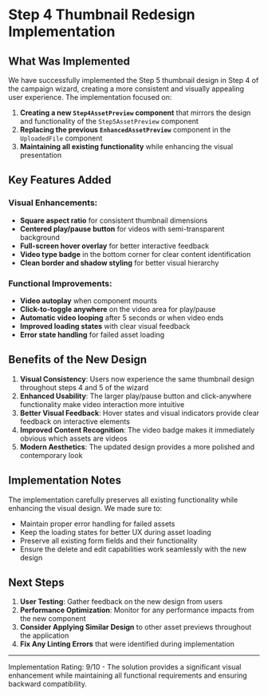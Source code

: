 # Step 4 Thumbnail Redesign Implementation

## What Was Implemented

We have successfully implemented the Step 5 thumbnail design in Step 4 of the campaign wizard, creating a more consistent and visually appealing user experience. The implementation focused on:

1. **Creating a new `Step4AssetPreview` component** that mirrors the design and functionality of the `Step5AssetPreview` component
2. **Replacing the previous `EnhancedAssetPreview`** component in the `UploadedFile` component
3. **Maintaining all existing functionality** while enhancing the visual presentation

## Key Features Added

### Visual Enhancements:
- **Square aspect ratio** for consistent thumbnail dimensions
- **Centered play/pause button** for videos with semi-transparent background
- **Full-screen hover overlay** for better interactive feedback
- **Video type badge** in the bottom corner for clear content identification
- **Clean border and shadow styling** for better visual hierarchy

### Functional Improvements:
- **Video autoplay** when component mounts
- **Click-to-toggle anywhere** on the video area for play/pause
- **Automatic video looping** after 5 seconds or when video ends
- **Improved loading states** with clear visual feedback
- **Error state handling** for failed asset loading

## Benefits of the New Design

1. **Visual Consistency**: Users now experience the same thumbnail design throughout steps 4 and 5 of the wizard
2. **Enhanced Usability**: The larger play/pause button and click-anywhere functionality make video interaction more intuitive
3. **Better Visual Feedback**: Hover states and visual indicators provide clear feedback on interactive elements
4. **Improved Content Recognition**: The video badge makes it immediately obvious which assets are videos
5. **Modern Aesthetics**: The updated design provides a more polished and contemporary look

## Implementation Notes

The implementation carefully preserves all existing functionality while enhancing the visual design. We made sure to:

- Maintain proper error handling for failed assets
- Keep the loading states for better UX during asset loading
- Preserve all existing form fields and their functionality
- Ensure the delete and edit capabilities work seamlessly with the new design

## Next Steps

1. **User Testing**: Gather feedback on the new design from users
2. **Performance Optimization**: Monitor for any performance impacts from the new component
3. **Consider Applying Similar Design** to other asset previews throughout the application
4. **Fix Any Linting Errors** that were identified during implementation

---

Implementation Rating: 9/10 - The solution provides a significant visual enhancement while maintaining all functional requirements and ensuring backward compatibility. 